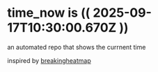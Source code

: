 # time_now is (( 2025-09-17T10:30:00.670Z ))

an automated repo that shows the currnent time

inspired by [breakingheatmap](https://github.com/breakingheatmap/breakingheatmap)
